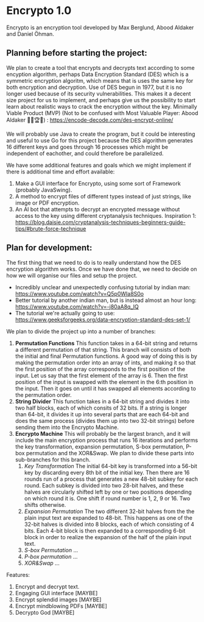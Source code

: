 # Encrypto 1.0
Encrypto is an encryption tool developed by Max Berglund, Abood Aldaker and Daniel Öhman.



Planning before starting the project:
-------------------------------------
We plan to create a tool that encrypts and decrypts text according to some encyption algorithm, perhaps Data Encryption Standard (DES) which is a symmetric encryption algoritm, which means that is uses the same key for both encryption and decryption. Use of DES begun in 1977, but it is no longer used because of its security vulnerabilities. This makes it a decent size project for us to implement, and perhaps give us the possibility to start learn about realistic ways to crack the encryption without the key. Minimally Viable Product (MVP) (Not to be confused with Most Valuable Player: Abood Aldaker 🙇‍♂️🏆👑) : https://encode-decode.com/des-encrypt-online/

We will probably use Java to create the program, but it could be interesting and useful to use Go for this project because the DES algorithm generates 16 different keys and goes through 16 processes which might be independent of eachother, and could therefore be parallelized.

We have some additional features and goals which we might implement if there is additional time and effort available:
1. Make a GUI interface for Encrypto, using some sort of Framework (probably JavaSwing).
2. A method to encrypt files of different types instead of just strings, like image or PDF encryption.
3. An AI bot that attempts to decrypt an encrypted message without access to the key using different cryptanalysis techniques. Inspiration 1: https://blog.daisie.com/cryptanalysis-techniques-beginners-guide-tips/#brute-force-technique 



Plan for development:
---------------------
The first thing that we need to do is to really understand how the DES encryption algorithm works. Once we have done that, we need to decide on how we will organise our files and setup the project. 
- Incredibly unclear and unexpectedly confusing tutorial by indian man: https://www.youtube.com/watch?v=Q5p0WIa8S0o
- Better tutorial by another indian man, but is instead almost an hour long: https://www.youtube.com/watch?v=-j80aA8q_IQ
- The tutorial we're actually going to use: https://www.geeksforgeeks.org/data-encryption-standard-des-set-1/

We plan to divide the project up into a number of branches:

  1. **Permutation Functions** This function takes in a 64-bit string and returns a different permutation of that string. This branch will consists of both the initial and final Permutation functions. A good way of doing this is by making the permutation order into an array of ints, and making it so that the first position of the array corresponds to the first position of the input. Let us say that the first element of the array is 6. Then the first position of the input is swapped with the element in the 6:th position in the input. Then it goes on until it has swapped all elements according to the permutation order.
  2. **String Divider** This function takes in a 64-bit string and divides it into two half blocks, each of which consits of 32 bits. If a string is longer than 64-bit, it divides it up into several parts that are each 64-bit and does the same process (divides them up into two 32-bit strings) before sending them into the Encrypto Machine. 
  3. **Encrypto Machine** This will probably be the largest branch, and it will include the main encryption process that runs 16 iterations and performs the key transformation, expansion permutation, S-box permutation, P-box permutation and the XOR&Swap. We plan to divide these parts into sub-branches for this branch.
      1. *Key Transformation* The initial 64-bit key is transformed into a 56-bit key by discarding every 8th bit of the initial key. Then there are 16 rounds run of a process that generates a new 48-bit subkey for each round. Each subkey is divided into two 28-bit halves, and these halves are circularly shifted left by one or two positions depending on which round it is. One shift if round number is 1, 2, 9 or 16. Two shifts otherwise.
      2. *Expansion Permutation* The two different 32-bit halves from the the plain input text are expanded to 48-bit. This happens as one of the 32-bit halves is divided into 8 blocks, each of which consisting of 4 bits. Each 4-bit block is then expanded to a corresponding 6-bit block in order to realize the expansion of the half of the plain input text.
      3. *S-box Permutation* ...
      4. *P-box permutation* ...
      5. *XOR&Swap* ...

Features:
1. Encrypt and decrypt text.
2. Engaging GUI interface [MAYBE]
3. Encrypt splendid images [MAYBE]
4. Encrypt mindblowing PDFs [MAYBE]
5. Decrypto God [MAYBE]
